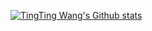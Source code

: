 [![TingTing Wang's Github stats](https://github-readme-stats.vercel.app/api?username=lovehzj&include_all_commits=true&count_private=true&theme=cobalt)](https://github.com/lovehzj)

